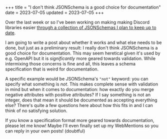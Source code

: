 +++
title = "I don't think JSONSchema is a good choice for documentation"
date = 2023-07-05
updated = 2023-07-05
+++

Over the last week or so I've been working on making making Discord libraries easier [through a collection of JSONSchemas I plan to keep up to date](https://github.com/fleuralice/discord-docs).

I am going to write a post about whether it works and what else needs to be done, but just as a preliminary result: I really don't think JSONSchema is a good choice for documentation. This may seem heretical given it's used by e.g. OpenAPI but it is *significantly* more geared towards validation. While intermixing those concerns is fine and all, this leaves a schema specification that is weird for documentation.

A specific example would be JSONSchema's `"not"` keyword: you can specify what something is *not*. This makes complete sense with validation in mind but when it comes to documentation: how exactly do you merge negative attributes with positive attributes? If I say something is not an integer, does that mean it should be documented as accepting everything else? There's quite a few questions here about how this fits in and I can think of no satisfying solution.

If you know a specification format more geared towards documentation, please let me know! Maybe I'll even finally set up my WebMentions so you can reply in your own posts! (doubtful)
